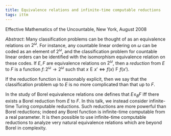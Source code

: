 ```yaml
---
title: Equivalence relations and infinite-time computable reductions
tags: ittm
---
```


Effective Mathematics of the Uncountable, New York, August 2008<!--more-->

*Abstract*: Many classification problems can be thought of as an equivalence relations on $2^\omega$. For instance, any countable linear ordering on $\omega$ can be coded as an element of $2^\omega$, and the classification problem for countable linear orders can be identified with the isomorphism equivalence relation on these codes. If $E,F$ are equivalence relations on $2^\omega$, then a *reduction* from $E$ to $F$ is a function $f\colon2^\omega\to2^\omega$ such that $x\mathrel{E}x'\iff f(x)\mathrel{F}f(x')$.

If the reduction function is reasonably explicit, then we say that the classification problem up to $E$ is no more complicated than that up to $F$.

In the study of Borel equivalence relations one defines that $E\leq_BF$ iff there exists a Borel reduction from $E$ to $F$. In this talk, we instead consider infinite-time Turing computable reductions. Such reductions are more powerful than Borel reductions; indeed any Borel function is infinite-time computable from a real parameter. It is then possible to use infinite-time computable reductions to analyze very natural equivalence relations which are beyond Borel in complexity.
